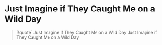 # Just Imagine if They Caught Me on a Wild Day

> [!quote] Just Imagine if They Caught Me on a Wild Day
> Just Imagine if They Caught Me on a Wild Day

